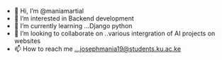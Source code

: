 - 👋 Hi, I’m @maniamartial
- 👀 I’m interested in Backend development
- 🌱 I’m currently learning ...Django python
- 💞️ I’m looking to collaborate on ..various intergration of AI projects on websites
- 📫 How to reach me ...josephmania19@students.ku.ac.ke

<!---
maniamartial/maniamartial is a ✨ special ✨ repository because its `README.md` (this file) appears on your GitHub profile.
You can click the Preview link to take a look at your changes.
--->
